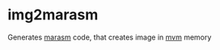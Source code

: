 # img2marasm
Generates [marasm](https://github.com/marasm-group/mvm/wiki/marASM-syntax) code, that creates image in [mvm](https://github.com/marasm-group/mvm) memory
